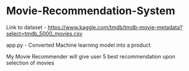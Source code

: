 # Movie-Recommendation-System

Link to dataset - https://www.kaggle.com/tmdb/tmdb-movie-metadata?select=tmdb_5000_movies.csv  

app.py - Converted Machine learning model into a product

My Movie Recommender will give user 5 best recommendation upon selection of movies
